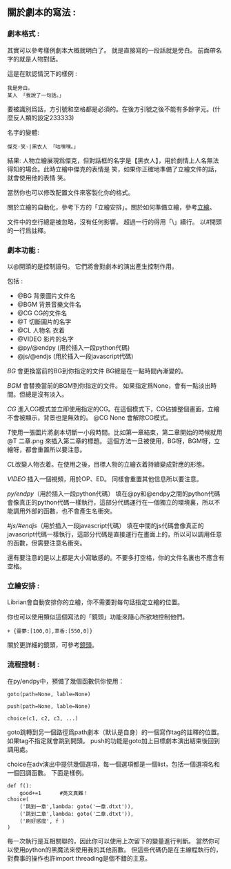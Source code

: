 ## 關於劇本的寫法 : 

### 劇本格式 : 

其實可以參考樣例劇本大概就明白了。
就是直接寫的一段話就是旁白。
前面帶名字的就是人物對話。

這是在默認情況下的樣例 :
    
    我是旁白。
    某人 「我說了一句話。」
    
要被識別爲話，方引號和空格都是必須的。在後方引號之後不能有多餘字元。(什麼反人類的設定233333)

名字的變體: 

    傑克-笑-|黑衣人 「咕嘿嘿。」
    
結果: 人物立繪展現爲傑克，但對話框的名字是【黑衣人】，用於劇情上人名無法得知的場合。此時立繪中傑克的表情是 笑，如果你正確地準備了立繪文件的話，就會使用他的表情 笑。

當然你也可以修改配置文件來客製化你的格式。

關於立繪的自動化，參考下方的「立繪安排」。關於如何準備立繪，參考[立繪](立繪.md)。

文件中的空行總是被忽略，沒有任何影響。
超過一行的得用「\」續行。
以#開頭的一行爲註釋。

### 劇本功能 : 

以@開頭的是控制語句。
它們將會對劇本的演出產生控制作用。

包括 : 
 - @BG 背景圖片文件名
 - @BGM 背景音樂文件名
 - @CG CG的文件名
 - @T 切斷圖片的名字
 - @CL 人物名 衣着
 - @VIDEO 影片的名字
 - @py/@endpy (用於插入一段python代碼) 
 - @js/@endjs (用於插入一段javascript代碼) 

*BG* 會更換當前的BG到你指定的文件
BG總是在一點時間內漸變的。

*BGM* 會替換當前的BGM到你指定的文件。
如果指定爲None，會有一點淡出時間。但總是沒有淡入。
 
*CG* 進入CG模式並立即使用指定的CG。在這個模式下，CG佔據整個畫面，立繪不會被顯示，背景也是無效的。
@CG None 會解除CG模式。

*T*使用一張圖片將劇本切斷一小段時間。比如第一章結束，第二章開始的時候就用 @T 二章.png 來插入第二章的標題。
這個方法一旦被使用，BG呀，BGM呀，立繪呀，都會重置所以要注意。

*CL*改變人物衣着。在使用之後，目標人物的立繪衣着持續變成對應的形態。

*VIDEO* 插入一個視頻，用於OP、ED。
同樣會重置其他信息所以要注意。

*py/endpy*（用於插入一段python代碼）
填在@py和@endpy之間的python代碼會像真正的python代碼一樣執行，這部分代碼運行在一個獨立的環境裏，所以不能調用外部的函數，也不會產生名衝突。

*#js/#endjs*（用於插入一段javascript代碼）
填在中間的js代碼會像真正的javascript代碼一樣執行，這部分代碼是直接運行在畫面上的，所以可以調用任意的函數，但需要注意名衝突。

還有要注意的是以上都是大小寫敏感的。不要多打空格，你的文件名裏也不應含有空格。

### 立繪安排 : 

Librian會自動安排你的立繪，你不需要對每句話指定立繪的位置。

你也可以使用類似這個寫法的「鏡頭」功能來隨心所欲地控制他們。

    + {靈夢:[100,0],萃香:[550,0]}

關於更詳細的鏡頭，可參考[鏡頭](鏡頭.md)。

### 流程控制 : 

在py/endpy中，預備了幾個函數供你使用： 

    goto(path=None, lable=None)
  
    push(path=None, lable=None)
  
    choice(c1, c2, c3, ...)
    
goto跳轉到另一個路徑爲path劇本（默认是自身）的一個寫作tag的註釋的位置。如果tag不指定就會跳到開頭。
push的功能是goto加上目標劇本演出結束後回到調用處。

choice在adv演出中提供幾個選項，每一個選項都是一個list，包括一個選項名和一個回調函數。
下面是樣例。
    
    def f():
        good+=1      #英文真難！
    choice(
        ('跳到一章',lambda: goto('一章.dtxt')),
        ('跳到二章',lambda: goto('二章.dtxt')),
        ('刷好感度', f )
    )
    
每一次執行是互相關聯的，因此你可以使用上次留下的變量進行判斷。
當然你可以使用python的黑魔法來使用我的其他函數。
但這些代碼仍是在主線程執行的，對費事的操作也許import threading是個不錯的主意。

